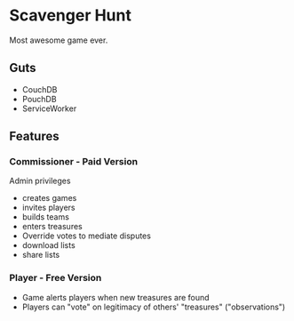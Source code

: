 # Scavenger Hunt

Most awesome game ever.

## Guts
- CouchDB
- PouchDB
- ServiceWorker

## Features

### Commissioner - Paid Version
Admin privileges

- creates games
- invites players
- builds teams 
- enters treasures
- Override votes to mediate disputes
- download lists
- share lists

### Player - Free Version

- Game alerts players when new treasures are found
- Players can "vote" on legitimacy of others' "treasures" ("observations")
